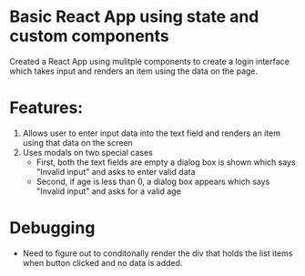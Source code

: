 # **Basic React App using state and custom components**

Created a React App using mulitple components to create a login interface which takes input and renders an item using the data on the page.

# Features:
1. Allows user to enter input data into the text field and renders an item using that data on the screen
2. Uses modals on two special cases 
      - First, both the text fields are empty a dialog box is shown which says "Invalid input" and asks to enter valid data 
      - Second, if age is less than 0, a dialog box appears which says "Invalid input" and asks for a valid age

# Debugging 
   - Need to figure out to conditonally render the div that holds the list items when button clicked and no data is added.
